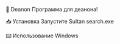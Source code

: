 🔎 Deanon
Программа для деанона!


📥 Установка
Запустите  Sultan search.exe




⌨️ Использование
Windows 





